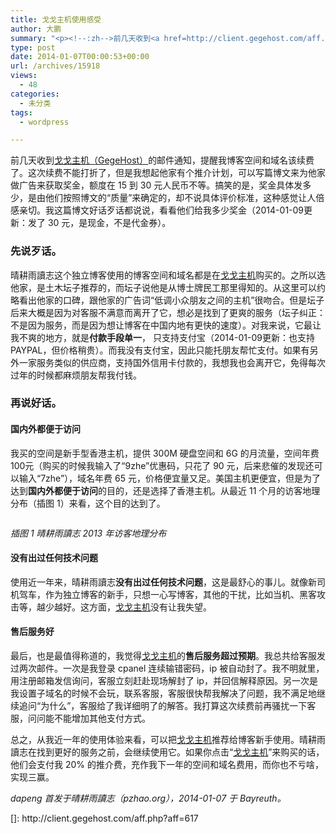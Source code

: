 ```yaml
---
title: 戈戈主机使用感受
author: 大鹏
summary: "<p><!--:zh-->前几天收到<a href=http://client.gegehost.com/aff.php?aff=617>戈戈主机（GegeHost）</a>的邮件通知，提醒我博客空间和域名该续费了。这次续费不能打折了，但是我想起他家有个推介计划，可以写篇博文来为他家做广告来获取奖金，额度在 15 到 30 元人民币不等。搞笑的是，奖金具体发多少，是由他们按照博文的“质量”来确定的，却不说具体评价标准，这种感觉让人倍感亲切。我这篇博文好话歹话都说说，看看他们给我多少奖金（2014-01-09更新：发了 30 元，是现金，不是代金券）。</p>"
type: post
date: 2014-01-07T00:00:53+00:00
url: /archives/15918
views:
  - 48
categories:
  - 未分类
tags:
  - wordpress

---
```

<p><!--:zh-->前几天收到<a href="http://client.gegehost.com/aff.php?aff=617">戈戈主机（GegeHost）</a>的邮件通知，提醒我博客空间和域名该续费了。这次续费不能打折了，但是我想起他家有个推介计划，可以写篇博文来为他家做广告来获取奖金，额度在 15 到 30 元人民币不等。搞笑的是，奖金具体发多少，是由他们按照博文的“质量”来确定的，却不说具体评价标准，这种感觉让人倍感亲切。我这篇博文好话歹话都说说，看看他们给我多少奖金（2014-01-09更新：发了 30 元，是现金，不是代金券）。</p>
<h3>先说歹话。</h3>
<p><!--:--></p>
<p><!--more--></p>
<p><!--:zh--></p>
<p>晴耕雨讀志这个独立博客使用的博客空间和域名都是在<a href="http://client.gegehost.com/aff.php?aff=617">戈戈主机</a>购买的。之所以选他家，是土木坛子推荐的，而坛子说他是从博士牌民工那里得知的。从这里可以约略看出他家的口碑，跟他家的广告词“低调小众朋友之间的主机”很吻合。但是坛子后来大概是因为对客服不满意而离开了它，想必是找到了更爽的服务（坛子纠正：不是因为服务，而是因为想让博客在中国内地有更快的速度）。对我来说，它最让我不爽的地方，就是<strong>付款手段单一</strong>， 只支持支付宝（2014-01-09更新：也支持PAYPAL，但价格稍贵）。而我没有支付宝，因此只能托朋友帮忙支付。如果有另外一家服务类似的供应商，支持国外信用卡付款的，我想我也会离开它，免得每次过年的时候都麻烦朋友帮我付钱。</p>
<h3>再说好话。</h3>
<h4>国内外都便于访问</h4>
<p>我买的空间是新手型香港主机，提供 300M 硬盘空间和 6G 的月流量，空间年费 100元（购买的时候我输入了“9zhe”优惠码，只花了 90 元，后来悲催的发现还可以输入“7zhe”），域名年费 65 元，价格便宜量又足。美国主机更便宜，但是为了达到<strong>国内外都便于访问</strong>的目的，还是选择了香港主机。从最近 11 个月的访客地理分布（插图 1）来看，这个目的达到了。</p>
<p><img src="https://qg5vba.dm2304.livefilestore.com/y2pnBg_bpOJ1hpNUil7eLGsEbJwYdEZ0URLgyZQNQDULsdkhmVNPVpJoj8eq5kt3V3gAlbIcZDxIEodTpWHcL6GPr7H4gIaTsOHsZ_I3O8E5C0/2013-12-30_GA_dapengde.jpg" alt="" /></p>
<p><em>插图 1 晴耕雨讀志 2013 年访客地理分布</em></p>
<h4>没有出过任何技术问题</h4>
<p>使用近一年来，晴耕雨讀志<strong>没有出过任何技术问题</strong>，这是最舒心的事儿。就像新司机驾车，作为独立博客的新手，只想一心写博客，其他的干扰，比如当机、黑客攻击等，越少越好。这方面，<a href="http://client.gegehost.com/aff.php?aff=617">戈戈主机</a>没有让我失望。</p>
<h4>售后服务好</h4>
<p>最后，也是最值得称道的，我觉得<a href="http://client.gegehost.com/aff.php?aff=617">戈戈主机</a>的<strong>售后服务超过预期</strong>。我总共给客服发过两次邮件。一次是我登录 cpanel 连续输错密码，ip 被自动封了。我不明就里，用注册邮箱发信询问，客服立刻赶赴现场解封了 ip，并回信解释原因。另一次是我设置子域名的时候不会玩，联系客服，客服很快帮我解决了问题，我不满足地继续追问“为什么”，客服给了我详细明了的解答。我打算这次续费前再骚扰一下客服，问问能不能增加其他支付方式。</p>
<p>总之，从我近一年的使用体验来看，可以把<a href="http://client.gegehost.com/aff.php?aff=617">戈戈主机</a>推荐给博客新手使用。晴耕雨讀志在找到更好的服务之前，会继续使用它。如果你点击“<a href="http://client.gegehost.com/aff.php?aff=617">戈戈主机</a>”来购买的话，他们会支付我 20% 的推介费，充作我下一年的空间和域名费用，而你也不亏啥，实现三赢。</p>
<p><em>dapeng 首发于晴耕雨讀志（pzhao.org），2014-01-07 于 Bayreuth。</em><!--:--></p>
<p>[]: http://client.gegehost.com/aff.php?aff=617</p>
